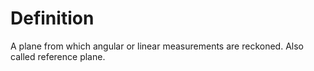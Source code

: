 # Definition

A plane from which angular or linear measurements are reckoned. Also
called reference plane.
